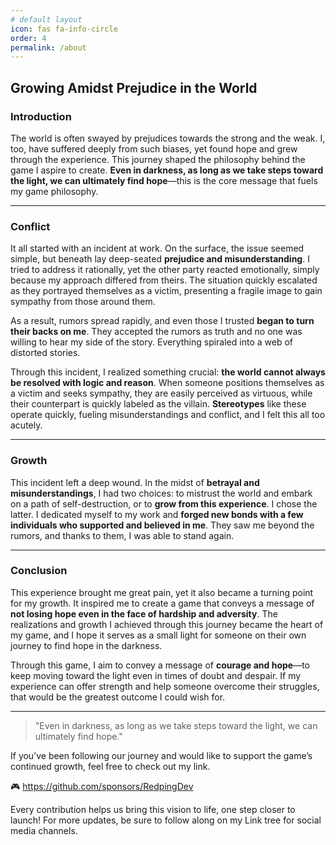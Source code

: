 ```yaml
---
# default layout
icon: fas fa-info-circle
order: 4
permalink: /about
---
```


## Growing Amidst Prejudice in the World

### Introduction
The world is often swayed by prejudices towards the strong and the weak. I, too, have suffered deeply from such biases, yet found hope and grew through the experience. This journey shaped the philosophy behind the game I aspire to create. **Even in darkness, as long as we take steps toward the light, we can ultimately find hope**—this is the core message that fuels my game philosophy.

---

### Conflict 

It all started with an incident at work. On the surface, the issue seemed simple, but beneath lay deep-seated **prejudice and misunderstanding**. I tried to address it rationally, yet the other party reacted emotionally, simply because my approach differed from theirs. The situation quickly escalated as they portrayed themselves as a victim, presenting a fragile image to gain sympathy from those around them.

As a result, rumors spread rapidly, and even those I trusted **began to turn their backs on me**. They accepted the rumors as truth and no one was willing to hear my side of the story. Everything spiraled into a web of distorted stories.

Through this incident, I realized something crucial: **the world cannot always be resolved with logic and reason**. When someone positions themselves as a victim and seeks sympathy, they are easily perceived as virtuous, while their counterpart is quickly labeled as the villain. **Stereotypes** like these operate quickly, fueling misunderstandings and conflict, and I felt this all too acutely.

---

### Growth

This incident left a deep wound. In the midst of **betrayal and misunderstandings**, I had two choices: to mistrust the world and embark on a path of self-destruction, or to **grow from this experience**. I chose the latter. I dedicated myself to my work and **forged new bonds with a few individuals who supported and believed in me**. They saw me beyond the rumors, and thanks to them, I was able to stand again.

---

### Conclusion

This experience brought me great pain, yet it also became a turning point for my growth. It inspired me to create a game that conveys a message of **not losing hope even in the face of hardship and adversity**. The realizations and growth I achieved through this journey became the heart of my game, and I hope it serves as a small light for someone on their own journey to find hope in the darkness.

Through this game, I aim to convey a message of **courage and hope**—to keep moving toward the light even in times of doubt and despair. If my experience can offer strength and help someone overcome their struggles, that would be the greatest outcome I could wish for.

---

> "Even in darkness, as long as we take steps toward the light, we can ultimately find hope."

If you’ve been following our journey and would like to support the game’s continued growth, feel free to check out my link.

🎮 [https://github.com/sponsors/RedpingDev ](https://github.com/sponsors/RedpingDev)

Every contribution helps us bring this vision to life, one step closer to launch! For more updates, be sure to follow along on my Link tree for social media channels.